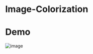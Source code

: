 # Image-Colorization
# Demo
![image](https://github.com/DoraemonHank/Image-Colorization/blob/master/image/ezgif.com-gif-maker.gif)
